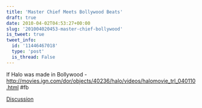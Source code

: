 ```yaml
---
title: 'Master Chief Meets Bollywood Beats'
draft: true
date: 2010-04-02T04:53:27+00:00
slug: '201004020453-master-chief-bollywood'
is_tweet: true
tweet_info:
  id: '11446467018'
  type: 'post'
  is_thread: False
---
```




If Halo was made in Bollywood - http://movies.ign.com/dor/objects/40236/halo/videos/halomovie_trl_040110.html #fb

[Discussion](https://x.com/sytelus/status/11446467018)
